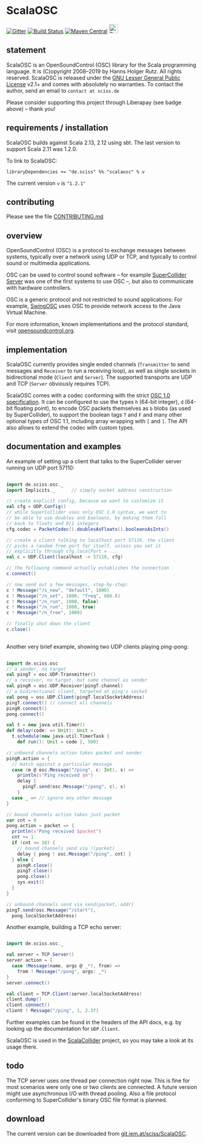 # ScalaOSC

[![Gitter](https://badges.gitter.im/Join%20Chat.svg)](https://gitter.im/Sciss/ScalaOSC?utm_source=badge&utm_medium=badge&utm_campaign=pr-badge&utm_content=badge)
[![Build Status](https://travis-ci.org/Sciss/ScalaOSC.svg?branch=master)](https://travis-ci.org/Sciss/ScalaOSC)
[![Maven Central](https://maven-badges.herokuapp.com/maven-central/de.sciss/scalaosc_2.12/badge.svg)](https://maven-badges.herokuapp.com/maven-central/de.sciss/scalaosc_2.12)
<a href="https://liberapay.com/sciss/donate"><img alt="Donate using Liberapay" src="https://liberapay.com/assets/widgets/donate.svg" height="24"></a>

## statement

ScalaOSC is an OpenSoundControl (OSC) library for the Scala programming language. It is (C)opyright 2008&ndash;2019
by Hanns Holger Rutz. All rights reserved. ScalaOSC is released under 
the [GNU Lesser General Public License](https://git.iem.at/sciss/ScalaOSC/raw/master/LICENSE) v2.1+ and comes with
absolutely no warranties. To contact the author, send an email to `contact at sciss.de`

Please consider supporting this project through Liberapay (see badge above) – thank you!

## requirements / installation

ScalaOSC builds against Scala 2.13, 2.12 using sbt. The last version to support Scala 2.11 was 1.2.0.

To link to ScalaOSC:

    libraryDependencies += "de.sciss" %% "scalaosc" % v

The current version `v` is `"1.2.1"`

## contributing

Please see the file [CONTRIBUTING.md](CONTRIBUTING.md)

## overview

OpenSoundControl (OSC) is a protocol to exchange messages between systems, typically over a network using UDP or TCP,
and typically to control sound or multimedia applications.

OSC can be used to control sound software &ndash; for example [SuperCollider Server](http://supercollider.sf.net/) was
one of the first systems to use OSC &ndash;, but also to communicate with hardware controllers.

OSC is a generic protocol and not restricted to sound applications:
For example, [SwingOSC](http://www.sciss.de/swingOSC/) uses OSC to provide network access to the Java Virtual Machine.

For more information, known implementations and the protocol standard, visit [opensoundcontrol.org](http://opensoundcontrol.org/).

## implementation

ScalaOSC currently provides single ended channels (`Transmitter` to send messages and `Receiver` to run a receiving
loop), as well as single sockets in bidirectional mode (`Client` and `Server`). The supported transports are UDP
and TCP (`Server` obviously requires TCP).

ScalaOSC comes with a codec conforming with the strict [OSC 1.0 specification](http://opensoundcontrol.org/spec-1_0).
It can be configured to use the types `h` (64-bit integer), `d` (64-bit floating point), to encode OSC packets
themselves as `b` blobs (as used by SuperCollider), to support the boolean tags `T` and `F` and many other optional
types of OSC 1.1, including array wrapping with `[` and `]`. The API also allows to extend the codec with custom types.

## documentation and examples

An example of setting up a client that talks to the SuperCollider server running on UDP port 57110:

```scala
    
import de.sciss.osc._
import Implicits._      // simply socket address construction

// create explicit config, because we want to customize it
val cfg = UDP.Config()  
// while SuperCollider uses only OSC 1.0 syntax, we want to
// be able to use doubles and booleans, by making them fall
// back to floats and 0/1 integers
cfg.codec = PacketCodec().doublesAsFloats().booleansAsInts()

// create a client talking to localhost port 57110. the client
// picks a random free port for itself, unless you set it
// explicitly through cfg.localPort = ...
val c = UDP.Client(localhost -> 57110, cfg)

// the following command actually establishes the connection
c.connect()

// now send out a few messages, step-by-step:
c ! Message("/s_new", "default", 1000)
c ! Message("/n_set", 1000, "freq", 666.6)
c ! Message("/n_run", 1000, false)
c ! Message("/n_run", 1000, true)
c ! Message("/n_free", 1000)

// finally shut down the client
c.close()
    
```

Another very brief example, showing two UDP clients playing ping-pong:

```scala
    
import de.sciss.osc
// a sender, no target
val pingT = osc.UDP.Transmitter()
// a receiver, no target, but same channel as sender
val pingR = osc.UDP.Receiver(pingT.channel)
// a bidirectional client, targeted at ping's socket
val pong = osc.UDP.Client(pingT.localSocketAddress)
pingT.connect() // connect all channels
pingR.connect()
pong.connect()

val t = new java.util.Timer()
def delay(code: => Unit): Unit =
  t.schedule(new java.util.TimerTask {
    def run(): Unit = code }, 500)

// unbound channels action takes packet and sender
pingR.action = {
  // match against a particular message
  case (m @ osc.Message("/ping", c: Int), s) =>
    println(s"Ping received $m")
    delay {
      pingT.send(osc.Message("/pong", c), s)
    }
  case _ => // ignore any other message
}

// bound channels action takes just packet
var cnt = 0
pong.action = packet => {
  println(s"Pong received $packet")
  cnt += 1
  if (cnt <= 10) {
    // bound channels send via !(packet)
    delay { pong ! osc.Message("/ping", cnt) }
  } else {
    pingR.close()
    pingT.close()
    pong.close()
    sys.exit()
  }
}

// unbound channels send via send(packet, addr)
pingT.send(osc.Message("/start"),
  pong.localSocketAddress)

```

Another example, building a TCP echo server:

```scala

import de.sciss.osc._

val server = TCP.Server()
server.action = {
  case (Message(name, args @ _*), from) =>
    from ! Message("/pong", args: _*)
}
server.connect()

val client = TCP.Client(server.localSocketAddress)
client.dump()
client.connect()
client ! Message("/ping", 1, 2.3f)
```

Further examples can be found in the headers of the API docs, e.g. by looking up the documentation for `UDP.Client`.

ScalaOSC is used in the [ScalaCollider](http://www.sciss.de/scalaCollider/) project, so you may take a look at its usage there.

## todo

The TCP server uses one thread per connection right now. This is fine for most scenarios were only one or two clients
are connected. A future version might use asynchronous I/O with thread pooling. Also a file protocol conforming to
SuperCollider's binary OSC file format is planned.

## download

The current version can be downloaded from [git.iem.at/sciss/ScalaOSC](https://git.iem.at/sciss/ScalaOSC).
